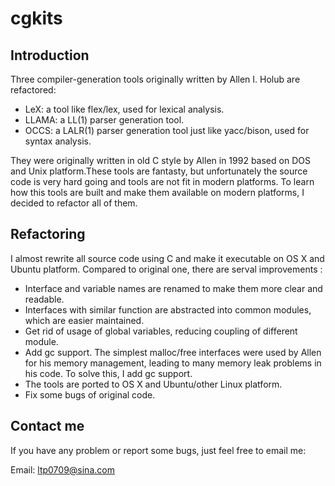 # cgkits
## Introduction

Three compiler-generation tools originally written by Allen I. Holub are refactored: 

- LeX: a tool like flex/lex, used for lexical analysis.
- LLAMA: a LL(1) parser generation tool.
- OCCS: a LALR(1) parser generation tool just like yacc/bison, used for syntax analysis.

They were originally written in old C style by Allen in 1992 based on DOS and Unix platform.These tools are fantasty, but unfortunately the source code is very hard going and tools are not fit in modern platforms. To learn how this tools are built and make them available on modern platforms, I decided to refactor all of them.

## Refactoring

I almost rewrite all source code using C and make it executable on OS X and Ubuntu platform. Compared to original one, there are serval improvements :

- Interface and variable names are renamed to make them more clear and readable.
- Interfaces with similar function are abstracted into common modules, which are easier maintained.
- Get rid of usage of global variables, reducing coupling of different module.
- Add gc support. The simplest malloc/free interfaces were used by Allen for his memory management, leading to many memory leak problems in his code. To solve this, I add gc support.
- The tools are ported to OS X and Ubuntu/other Linux platform.
- Fix some bugs of original code.

## Contact me

If you have any problem or report some bugs, just feel free to email me:

Email: ltp0709@sina.com 

